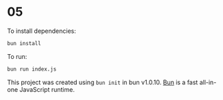 # 05

To install dependencies:

```bash
bun install
```

To run:

```bash
bun run index.js
```

This project was created using `bun init` in bun v1.0.10. [Bun](https://bun.sh) is a fast all-in-one JavaScript runtime.
